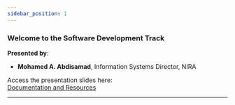 ```yaml
---
sidebar_position: 1
---
```

### **Welcome to the Software Development Track**

**Presented by**:
- **Mohamed A. Abdisamad**, Information Systems Director, NIRA

Access the presentation slides here:  
[Documentation and Resources](../../presentations/241222-SDT-Session_1-Track_Introduction.pdf)

---